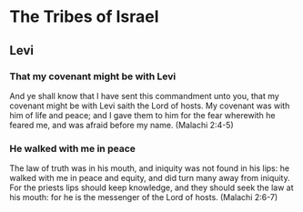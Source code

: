 # The Tribes of Israel

## Levi

### That my covenant might be with Levi
And ye shall know that I have sent this commandment unto you, that my covenant might be with Levi saith the Lord of hosts. My covenant was with him of life and peace; and I gave them to him for the fear wherewith he feared me, and was afraid before my name. (Malachi 2:4-5)

### He walked with me in peace
The law of truth was in his mouth, and iniquity was not found in his lips: he walked with me in peace and equity, and did turn many away from iniquity. For the priests lips should keep knowledge, and they should seek the law at his mouth: for he is the messenger of the Lord of hosts. (Malachi 2:6-7)
